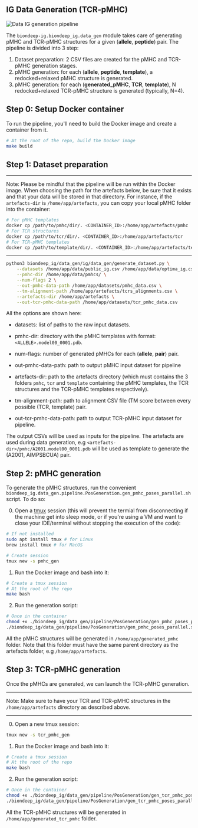 ## IG Data Generation (TCR-pMHC)

![Data IG generation pipeline](./static/data_ig_pipeline.png "Data IG generation pipeline")

The `biondeep-ig.biondeep_ig.data_gen` module takes care of generating pMHC and TCR-pMHC structures
for a given (**allele**, **peptide**) pair. The pipeline is divided into 3 step:

1. Dataset preparation: 2 CSV files are created for the pMHC and TCR-pMHC generation stages.
2. pMHC generation: for each (**allele**, **peptide**, **template**), a redocked+relaxed pMHC
   structure is generated.
3. pMHC generation: for each (**generated_pMHC**, **TCR**, **template**), N redocked+relaxed
   TCR-pMHC structure is generated (typically, N=4).

## Step 0: Setup Docker container

To run the pipeline, you'll need to build the Docker image and create a container from it.

```bash
# At the root of the repo, build the Docker image
make build
```

## Step 1: Dataset preparation

---

Note: Please be mindful that the pipeline will be run within the Docker image. When choosing the
path for the artefacts below, be sure that it exists and that your data will be stored in that
directory. For instance, if the `artefacts-dir` is `/home/app/artefacts`, you can copy your local
pMHC folder into the container:

```bash
# For pMHC templates
docker cp /path/to/pmhc/dir/. <CONTAINER_ID>:/home/app/artefacts/pmhc
# For TCR structures
docker cp /path/to/tcr/dir/. <CONTAINER_ID>:/home/app/artefacts/tcr
# For TCR-pMHC templates
docker cp /path/to/template/dir/. <CONTAINER_ID>:/home/app/artefacts/template
```

---

```bash
python3 biondeep_ig/data_gen/ig/data_gen/generate_dataset.py \
    --datasets /home/app/data/public_ig.csv /home/app/data/optima_ig.csv \
    --pmhc-dir /home/app/data/pmhcs/ \
    --num-flags 2 \
    --out-pmhc-data-path /home/app/datasets/pmhc_data.csv \
    --tm-alignment-path /home/app/artefacts/tcrs_alignments.csv \
    --artefacts-dir /home/app/artefacts \
    --out-tcr-pmhc-data-path /home/app/datasets/tcr_pmhc_data.csv
```

All the options are shown here:

- datasets: list of paths to the raw input datasets.
- pmhc-dir: directory with the pMHC templates with format: `<ALLELE>.model00_0001.pdb`.
- num-flags: number of generated pMHCs for each (**allele**, **pair**) pair.
- out-pmhc-data-path: path to output pMHC input dataset for pipeline

- artefacts-dir: path to the artefacts directory (which must contains the 3 folders `pmhc`, `tcr`
  and `template` containing the pMHC templates, the TCR structures and the TCR-pMHC templates
  respectively).

- tm-alignment-path: path to alignment CSV file (TM score between every possible (TCR, template)
  pair.
- out-tcr-pmhc-data-path: path to output TCR-pMHC input dataset for pipeline.

The output CSVs will be used as inputs for the pipeline. The artefacts are used during data
generation, e.g `<artefacts-dir>/pmhc/A2001.model00_0001.pdb` will be used as template to generate
the (A2001, AIMPSBCUA) pair.

## Step 2: pMHC generation

To generate the pMHC structures, run the convenient
`biondeep_ig.data_gen.pipeline.PosGeneration.gen_pmhc_poses_parallel.sh` script. To do so:

0. Open a [tmux](https://github.com/tmux/tmux/wiki/Getting-Started) session (this will prevent the
   termial from disconnecting if the machine get into sleep mode, or if you're using a VM and want
   to close your IDE/terminal without stopping the execution of the code):

```bash
# If not installed
sudo apt install tmux # for Linux
brew install tmux # for MacOS

# Create session
tmux new -s pmhc_gen
```

1. Run the Docker image and bash into it:

```bash
# Create a tmux session
# At the root of the repo
make bash
```

2. Run the generation script:

```bash
# Once in the container
chmod +x ./biondeep_ig/data_gen/pipeline/PosGeneration/gen_pmhc_poses_parallel.sh
./biondeep_ig/data_gen/pipeline/PosGeneration/gen_pmhc_poses_parallel.sh -i /path/to/pmhc_data.csv -o /home/app/generated_pmhc
```

All the pMHC structures will be generated in `/home/app/generated_pmhc` folder. Note that this
folder must have the same parent directory as the artefacts folder, e.g `/home/app/artefacts`.

## Step 3: TCR-pMHC generation

Once the pMHCs are generated, we can launch the TCR-pMHC generation.

---

Note: Make sure to have your TCR and TCR-pMHC structures in the `/home/app/artefacts` directory as
described above.

---

0. Open a new tmux session:

```bash
tmux new -s tcr_pmhc_gen
```

1. Run the Docker image and bash into it:

```bash
# Create a tmux session
# At the root of the repo
make bash
```

2. Run the generation script:

```bash
# Once in the container
chmod +x ./biondeep_ig/data_gen/pipeline/PosGeneration/gen_tcr_pmhc_poses_parallel.sh
./biondeep_ig/data_gen/pipeline/PosGeneration/gen_tcr_pmhc_poses_parallel.sh -i /path/to/tcr_pmhc_data.csv -o /home/app/generated_tcr_pmhc -n 4
```

All the TCR-pMHC structures will be generated in `/home/app/generated_tcr_pmhc` folder.
